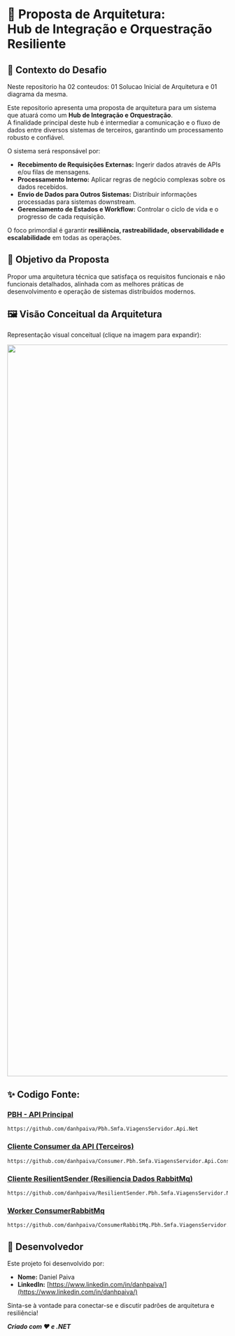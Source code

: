 # 🚀 Proposta de Arquitetura: <br> Hub de Integração e Orquestração Resiliente

## 📌 Contexto do Desafio

Neste repositorio ha 02 conteudos: 01 Solucao Inicial de Arquitetura e 01 diagrama da mesma.<br>

Este repositorio apresenta uma proposta de arquitetura para um sistema que atuará como um **Hub de Integração e Orquestração**. <br>
A finalidade principal deste hub é intermediar a comunicação e o fluxo de dados entre diversos sistemas de terceiros, garantindo um processamento robusto e confiável.

O sistema será responsável por:
* **Recebimento de Requisições Externas:** Ingerir dados através de APIs e/ou filas de mensagens.
* **Processamento Interno:** Aplicar regras de negócio complexas sobre os dados recebidos.
* **Envio de Dados para Outros Sistemas:** Distribuir informações processadas para sistemas downstream.
* **Gerenciamento de Estados e Workflow:** Controlar o ciclo de vida e o progresso de cada requisição.

O foco primordial é garantir **resiliência, rastreabilidade, observabilidade e escalabilidade** em todas as operações.

## 🎯 Objetivo da Proposta

Propor uma arquitetura técnica que satisfaça os requisitos funcionais e não funcionais detalhados, alinhada com as melhores práticas de desenvolvimento e operação de sistemas distribuídos modernos.

## 🖼️ Visão Conceitual da Arquitetura

Representação visual conceitual (clique na imagem para expandir):

<p align="center">
  <img width="2881" height="1672" alt="image" src="https://github.com/user-attachments/assets/182c5f6d-b08f-4f26-8ae7-c9094219d94e" />
</p>

## ✨ Codigo Fonte:

### [PBH - API Principal](https://github.com/danhpaiva/Pbh.Smfa.ViagensServidor.Api.Net)
~~~
https://github.com/danhpaiva/Pbh.Smfa.ViagensServidor.Api.Net
~~~

### [Cliente Consumer da API (Terceiros)](https://github.com/danhpaiva/Consumer.Pbh.Smfa.ViagensServidor.Api.Console.Net)
~~~
https://github.com/danhpaiva/Consumer.Pbh.Smfa.ViagensServidor.Api.Console.Net
~~~

### [Cliente ResilientSender (Resiliencia Dados RabbitMq)](https://github.com/danhpaiva/ResilientSender.Pbh.Smfa.ViagensServidor.Net)
~~~
https://github.com/danhpaiva/ResilientSender.Pbh.Smfa.ViagensServidor.Net
~~~

### [Worker ConsumerRabbitMq](https://github.com/danhpaiva/ConsumerRabbitMq.Pbh.Smfa.ViagensServidor.Console.Net)
~~~
https://github.com/danhpaiva/ConsumerRabbitMq.Pbh.Smfa.ViagensServidor.Console.Net
~~~

## 👤 Desenvolvedor

Este projeto foi desenvolvido por:

  * **Nome:** Daniel Paiva
  * **LinkedIn:** [https://www.linkedin.com/in/danhpaiva/](https://www.linkedin.com/in/danhpaiva/)

Sinta-se à vontade para conectar-se e discutir padrões de arquitetura e resiliência\!

***Criado com ❤️ e .NET***
